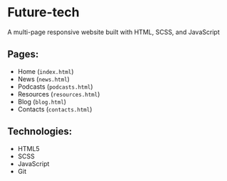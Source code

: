 # Future-tech
A multi-page responsive website built with HTML, SCSS, and JavaScript

## Pages:
- Home (`index.html`)
- News (`news.html`)
- Podcasts (`podcasts.html`)
- Resources (`resources.html`)
- Blog (`blog.html`)
- Contacts (`contacts.html`)

## Technologies:
- HTML5
- SCSS
- JavaScript
- Git
